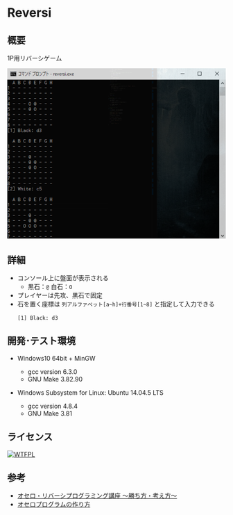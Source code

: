 # Reversi

## 概要

1P用リバーシゲーム

![screenshot](./screenshot.png)

## 詳細

- コンソール上に盤面が表示される
    - 黒石：`@` 白石：`O`
- プレイヤーは先攻、黒石で固定
- 石を置く座標は
    `列アルファベット[a~h]+行番号[1~8]`
    と指定して入力できる
    ```
    [1] Black: d3
    ```

## 開発･テスト環境

- Windows10 64bit + MinGW
    - gcc version 6.3.0
    - GNU Make 3.82.90

- Windows Subsystem for Linux: Ubuntu 14.04.5 LTS
    - gcc version 4.8.4
    - GNU Make 3.81

## ライセンス

[![WTFPL](http://www.wtfpl.net/wp-content/uploads/2012/12/wtfpl-badge-1.png)](http://www.wtfpl.net/)

## 参考

- [オセロ・リバーシプログラミング講座 ～勝ち方・考え方～](http://uguisu.skr.jp/othello/)
- [オセロプログラムの作り方](http://hp.vector.co.jp/authors/VA015468/platina/algo/)